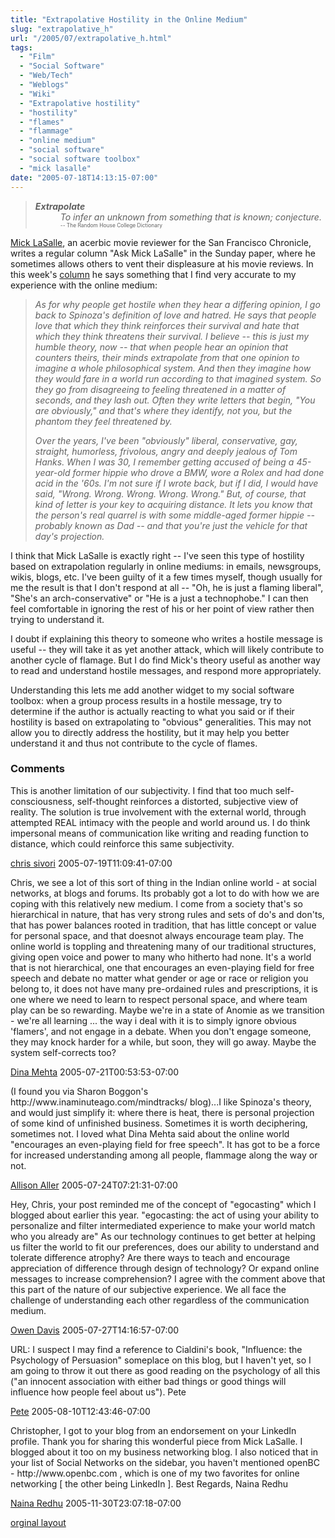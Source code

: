```yaml
---
title: "Extrapolative Hostility in the Online Medium"
slug: "extrapolative_h"
url: "/2005/07/extrapolative_h.html"
tags:
  - "Film"
  - "Social Software"
  - "Web/Tech"
  - "Weblogs"
  - "Wiki"
  - "Extrapolative hostility"
  - "hostility"
  - "flames"
  - "flammage"
  - "online medium"
  - "social software"
  - "social software toolbox"
  - "mick lasalle"
date: "2005-07-18T14:13:15-07:00"
---
```

<blockquote><dl><dt><em><strong>Extrapolate</strong></em></dt><dd><em>To infer an unknown from something that is known; conjecture.</em><span style="font-size: 0.6em;"><br />-- The Random House College Dictionary</span></dd></dl></blockquote>
<p><a href="mailto:mlasalle@sfchronicle.com">Mick LaSalle</a>, an acerbic movie reviewer for the San Francisco Chronicle, writes a regular column &quot;Ask Mick LaSalle&quot; in the Sunday paper, where he sometimes allows others to vent their displeasure at his movie reviews. In this week's <a href="http://sfgate.com/cgi-bin/article.cgi?f=/c/a/2005/07/17/PKGJNCETV81.DTL">column</a> he says something that I find very accurate to my experience with the online medium:</p>
<blockquote><p><em>As for why people get hostile when they hear a differing opinion, I go back to Spinoza's definition of love and hatred. He says that people love that which they think reinforces their survival and hate that which they think threatens their survival. I believe -- this is just my humble theory, now -- that when people hear an opinion that counters theirs, their minds extrapolate from that one opinion to imagine a whole philosophical system. And then they imagine how they would fare in a world run according to that imagined system. So they go from disagreeing to feeling threatened in a matter of seconds, and they lash out. Often they write letters that begin, &quot;You are obviously,&quot; and that's where they identify, not you, but the phantom they feel threatened by.</em></p>
<p><em>Over the years, I've been &quot;obviously&quot; liberal, conservative, gay, straight, humorless, frivolous, angry and deeply jealous of Tom Hanks. When I was 30, I remember getting accused of being a 45-year-old former hippie who drove a BMW, wore a Rolex and had done acid in the '60s. I'm not sure if I wrote back, but if I did, I would have said, &quot;Wrong. Wrong. Wrong. Wrong. Wrong.&quot; But, of course, that kind of letter is your key to acquiring distance. It lets you know that the person's real quarrel is with some middle-aged former hippie -- probably known as Dad -- and that you're just the vehicle for that day's projection.</em></p></blockquote>
<p>I think that Mick LaSalle is exactly right -- I've seen this type of hostility based on extrapolation regularly in online mediums: in emails, newsgroups, wikis, blogs, etc. I've been guilty of it a few times myself, though usually for me the result is that I don't respond at all -- &quot;Oh, he is just a flaming liberal&quot;, &quot;She's an arch-conservative&quot; or &quot;He is a just a technophobe.&quot; I can then feel comfortable in ignoring the rest of his or her point of view rather then trying to understand it.</p>
<p>I doubt if explaining this theory to someone who writes a hostile message is useful -- they will take it as yet another attack, which will likely contribute to another cycle of flamage. But I do find Mick's theory useful as another way to read and understand hostile messages, and respond more appropriately.</p>
<p>Understanding this lets me add another widget to my social software toolbox: when a group process results in a hostile message, try to determine if the author is actually reacting to what you said or if their hostility is based on extrapolating to &quot;obvious&quot; generalities. This may not allow you to directly address the hostility, but it may help you better understand it and thus not contribute to the cycle of flames.</p>
<footer><h3>Comments</h3>
<div class="u-comment h-cite">
<p class="p-content p-name">This is another limitation of our subjectivity.
I find that too much self-consciousness, self-thought reinforces a distorted, subjective view of reality. The solution is true involvement with the external world, through attempted REAL intimacy with the people and world around us. I do think impersonal means of communication like writing and reading function to distance, which could reinforce this same subjectivity.
</p>
<a class="u-author h-card" href="http://www.letterneversent.com">chris sivori</a>
<time class="dt-published" datetime="2005-07-19T11:09:41-07:00">2005-07-19T11:09:41-07:00</time>
</div>
<div class="u-comment h-cite">
<p class="p-content p-name">Chris, we see a lot of this sort of thing in the Indian online world - at social networks, at blogs and forums.  Its probably got a lot to do with how we are coping with this relatively new medium.  I come from a society that's so hierarchical in nature, that has very strong rules and sets of do's and don'ts, that has power balances rooted in tradition, that has little concept or value for personal space, and that doesnot always encourage team play.
The online world is toppling and threatening many of our traditional structures, giving open voice and power to many who hitherto had none.  It's a world that is not hierarchical, one that encourages an even-playing field for free speech and debate no matter what gender or age or race or religion you belong to, it does not have many pre-ordained rules and prescriptions, it is one where we need to learn to respect personal space, and where team play can be so rewarding.
Maybe we're in a state of Anomie as we transition - we're all learning ... the way i deal with it is to simply ignore obvious 'flamers', and not engage in a debate.  When you don't engage someone, they may knock harder for a while, but soon, they will go away.  Maybe the system self-corrects too?
</p>
<a class="u-author h-card" href="http://dinamehta.com/">Dina Mehta</a>
<time class="dt-published" datetime="2005-07-21T00:53:53-07:00">2005-07-21T00:53:53-07:00</time>
</div>
<div class="u-comment h-cite">
<p class="p-content p-name">(I found you via Sharon Boggon's http://www.inaminuteago.com/mindtracks/ blog)...I like Spinoza's theory, and would just simplify it:  where there is heat, there is personal projection of some kind of unfinished business.  Sometimes it is worth deciphering, sometimes not.
I loved what Dina Mehta said about the online world "encourages an even-playing field for free speech".  It has got to be a force for increased understanding among all people, flammage along the way or not.
</p>
<a class="u-author h-card" href="http://www.allisonaller.com">Allison Aller</a>
<time class="dt-published" datetime="2005-07-24T07:21:31-07:00">2005-07-24T07:21:31-07:00</time>
</div>
<div class="u-comment h-cite">
<p class="p-content p-name">Hey, Chris, your post reminded me of the concept of "egocasting" which I blogged about earlier this year.
"egocasting: the act of using your ability to personalize and filter intermediated experience to make your world match who you already are"
As our technology continues to get better at helping us filter the world to fit our preferences, does our ability to understand and tolerate difference atrophy?
Are there ways to teach and encourage appreciation of difference through design of technology?  Or expand online messages to increase comprehension?
I agree with the comment above that this part of the nature of our subjective experience.  We all face the challenge of understanding each other regardless of the communication medium.
</p>
<a class="u-author h-card" href="http://blog.whatbox.biz/?p=3">Owen Davis</a>
<time class="dt-published" datetime="2005-07-27T14:16:57-07:00">2005-07-27T14:16:57-07:00</time>
</div>
<div class="u-comment h-cite">
<p class="p-content p-name">URL:
I suspect I may find a reference to Cialdini's book, "Influence: the Psychology of Persuasion" someplace on this blog, but I haven't yet, so I am going to throw it out there as good reading on the psychology of all this ("an innocent association with either bad things or good things will influence how people feel about us").
Pete
</p>
<a class="u-author h-card" href="#">Pete</a>
<time class="dt-published" datetime="2005-08-10T12:43:46-07:00">2005-08-10T12:43:46-07:00</time>
</div>
<div class="u-comment h-cite">
<p class="p-content p-name">Christopher,
I got to your blog from an endorsement on your LinkedIn profile. Thank you for sharing this wonderful piece from Mick LaSalle. I blogged about it too on my business networking blog.
I also noticed that in your list of Social Networks on the sidebar, you haven't mentioned openBC - http://www.openbc.com , which is one of my two favorites for online networking [ the other being LinkedIn ].
Best Regards,
Naina Redhu
</p>
<a class="u-author h-card" href="http://www.aside.in/blog/networking">Naina Redhu</a>
<time class="dt-published" datetime="2005-11-30T23:07:18-07:00">2005-11-30T23:07:18-07:00</time>
</div>
</footer>
<p class="previous"><a href="/previous/2005/07/extrapolative_h.html" rel="syndication" class="u-syndication" >orginal layout</a></p>
